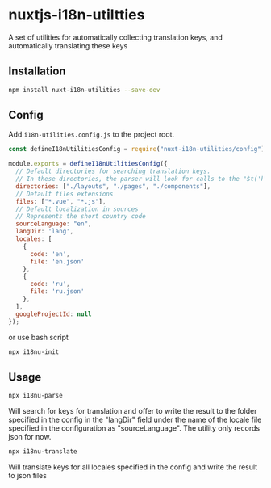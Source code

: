 # nuxtjs-i18n-utiltties
A set of utilities for automatically collecting translation keys, and automatically translating these keys

## Installation

```bash
npm install nuxt-i18n-utilities --save-dev
```

## Config

Add `i18n-utilities.config.js` to the project root.
```js
const defineI18nUtilitiesConfig = require("nuxt-i18n-utilities/config");

module.exports = defineI18nUtilitiesConfig({
  // Default directories for searching translation keys.
  // In these directories, the parser will look for calls to the "$t('key')" function and collect keys for the translation dictionary.
  directories: ["./layouts", "./pages", "./components"],
  // Default files extensions
  files: ["*.vue", "*.js"],
  // Default localization in sources
  // Represents the short country code
  sourceLanguage: "en",
  langDir: 'lang',
  locales: [
    {
      code: 'en',
      file: 'en.json'
    },
    {
      code: 'ru',
      file: 'ru.json'
    },
  ],
  googleProjectId: null
});
```

or use bash script
```bash
npx i18nu-init
```

## Usage

```bash
npx i18nu-parse
```
Will search for keys for translation and offer to write the result to the folder specified in the config in the "langDir" field under the name of the locale file specified in the configuration as "sourceLanguage".
The utility only records json for now.

```bash
npx i18nu-translate
```
Will translate keys for all locales specified in the config and write the result to json files




